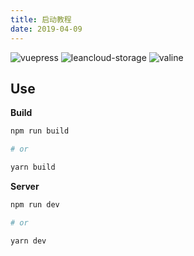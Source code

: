 ```yaml
---
title: 启动教程
date: 2019-04-09
---
```


![vuepress](https://img.shields.io/badge/vuepress-0.14.8-brightgreen.svg)
![leancloud-storage](https://img.shields.io/badge/leancloud--storage-3.10.1-orange.svg)
![valine](https://img.shields.io/badge/valine-1.3.4-blue.svg)



## Use

**Build**

```bash
npm run build

# or

yarn build
```

**Server**

```bash
npm run dev

# or

yarn dev
```

